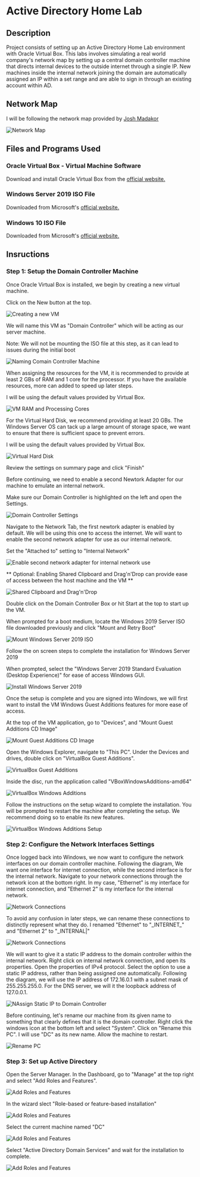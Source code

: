 <h1>Active Directory Home Lab</h1>

<h2>Description</h2>
Project consists of setting up an Active Directory Home Lab environment with Oracle Virtual Box. This labs involves simulating a real world company's network map by setting up a central domain controller machine that directs internal devices to the outside internet through a single IP. New machines inside the internal network joining the domain are automatically assigned an IP within a set range and are able to sign in through an existing account within AD.

<h2>Network Map</h2>

I will be following the network map provided by [Josh Madakor](https://www.youtube.com/@JoshMadakor)

![Network Map](images/josh-madakor-network-map.png)

<h2>Files and Programs Used</h2>

<h3>Oracle Virtual Box - Virtual Machine Software</h3>

Download and install Oracle Virtual Box from the  [official website.](https://www.virtualbox.org/)

<h3>Windows Server 2019 ISO File</h3>

Downloaded from Microsoft's [official website.](https://www.microsoft.com/en-us/evalcenter/download-windows-server-2019)

<h3>Windows 10 ISO File</h3>

Downloaded from Microsoft's [official website.](https://www.microsoft.com/en-us/software-download/windows10)

<h2>Insructions</h2>

<h3>Step 1: Setup the Domain Controller Machine</h3>

Once Oracle Virtual Box is installed, we begin by creating a new virtual machine.

Click on the New button at the top.

![Creating a new VM](images/new-vm.png)

We will name this VM as "Domain Controller" which will be acting as our server machine.

Note: We will not be mounting the ISO file at this step, as it can lead to issues during the initial boot

![Naming Comain Controller Machine](images/naming-domain-controller.png)

When assigning the resources for the VM, it is recommended to provide at least 2 GBs of RAM and 1 core for the processor. If you have the available resources, more can added to speed up later steps.

I will be using the default values provided by Virtual Box.

![VM RAM and Processing Cores](images/resource-allocation.png)

For the Virtual Hard Disk, we recommend providing at least 20 GBs. The Windows Server OS can tack up a large amount of storage space, we want to ensure that there is sufficient space to prevent errors.

I will be using the default values provided by Virtual Box.

![Virtual Hard Disk](images/virtual-hard-disk.png)

Review the settings on summary page and click "Finish"

Before continuing, we need to enable a second Newtork Adapter for our machine to emulate an internal network.

Make sure our Domain Controller is highlighted on the left and open the Settings.

![Domain Controller Settings](images/dc-settings.png)

Navigate to the Network Tab, the first newtork adapter is enabled by default. We will be using this one to access the internet. We will want to enable the second network adapter for use as our internal network.

Set the "Attached to" setting to "Internal Network"

![Enable second network adapter for internal network use](images/enable-network-adapter-2.png)

** Optional: Enabling Shared Clipboard and Drag'n'Drop can provide ease of access between the host machine and the VM **

![Shared Clipboard and Drag'n'Drop](images/shared-clipboard.png)

Double click on the Domain Controller Box or hit Start at the top to start up the VM.

When prompted for a boot medium, locate the Windows 2019 Server ISO file downloaded previously and click "Mount and Retry Boot"

![Mount Windows Server 2019 ISO](images/mount-windows-server-2019-iso.png)

Follow the on screen steps to complete the installation for Windows Server 2019

When prompted, select the "Windows Server 2019 Standard Evaluation (Desktop Experience)" for ease of access Windows GUI.

![Install Windows Server 2019](images/install-win-server-2019.png)

Once the setup is complete and you are signed into Windows, we will first want to install the VM Windows Guest Additions features for more ease of access.

At the top of the VM application, go to "Devices", and "Mount Guest Additions CD Image"

![Mount Guest Additions CD Image](images/win-guest-additions.png)

Open the Windows Explorer, navigate to "This PC". Under the Devices and drives, double click on "VirtualBox Guest Additions".

![VirtualBox Guest Additions](images/win-guest-additions-2.png)

Inside the disc, run the application called "VBoxWindowsAdditions-amd64"

![VirtualBox Windows Additions](images/win-guest-additions-3.png)

Follow the instructions on the setup wizard to complete the installation. You will be prompted to restart the machine after completing the setup. We recommend doing so to enable its new features.

![VirtualBox Windows Additions Setup](images/win-guest-additions-4.png)

<h3>Step 2: Configure the Network Interfaces Settings</h3>

Once logged back into Windows, we now want to configure the network interfaces on our domain controller machine. Following the diagram, We want one interface for internet connection, while the second interface is for the internal network. Navigate to your network connections through the network icon at the bottom right. In my case, "Ethernet" is my interface for internet connection, and "Ethernet 2" is my interface for the internal network.

![Network Connections](images/network-connections.png)

To avoid any confusion in later steps, we can rename these connections to distinctly represent what they do. I renamed "Ethernet" to "\_INTERNET_" and "Ethernet 2" to "\_INTERNAL|"

![Network Connections](images/network-connections-2.png)

We will want to give it a static IP address to the domain controller within the internal network. Right click on internal network connection, and open its properties. Open the properties of IPv4 protocol. Select the option to use a static IP address, rather than being assigned one automatically. Following the diagram, we will use the IP address of 172.16.0.1 with a subnet mask of 255.255.255.0. For the DNS server, we will it the loopback address of 127.0.0.1.

![NAssign Static IP to Domain Controller](images/network-connections-3.png)

Before continuing, let's rename our machine from its given name to something that clearly defines that it is the domain controller. Right click the windows icon at the bottom left and select "System". Click on "Rename this PC". I will use "DC" as its new name. Allow the machine to restart.

![Rename PC](images/rename-pc.png)

<h3>Step 3: Set up Active Directory</h3>

Open the Server Manager. In the Dashboard, go to "Manage" at the top right and select "Add Roles and Features".

![Add Roles and Features](images/add-roles-and-features.png)

In the wizard slect "Role-based or feature-based installation"

![Add Roles and Features](images/add-roles-and-features-2.png)

Select the current machine named "DC"

![Add Roles and Features](images/add-roles-and-features-3.png)

Select "Active Directory Domain Services" and wait for the installation to complete.

![Add Roles and Features](images/add-roles-and-features-4.png)



